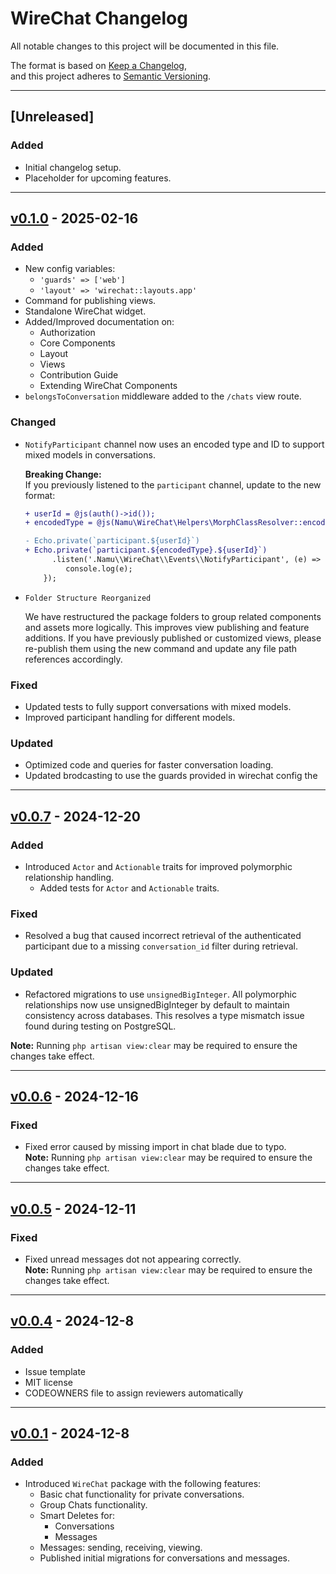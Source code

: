 # WireChat Changelog 

All notable changes to this project will be documented in this file.

The format is based on [Keep a Changelog](https://keepachangelog.com/en/1.0.0/),  
and this project adheres to [Semantic Versioning](https://semver.org/spec/v2.0.0.html).

---


## [Unreleased]  
### Added  
- Initial changelog setup.  
- Placeholder for upcoming features.

---


## [v0.1.0](https://github.com/namumakwembo/wirechat/releases/tag/0.1.0) - 2025-02-16

### Added
- New config variables:
  - `'guards' => ['web']`
  - `'layout' => 'wirechat::layouts.app'`
- Command for publishing views.
- Standalone WireChat widget.
- Added/Improved documentation on:
  - Authorization
  - Core Components
  - Layout
  - Views
  - Contribution Guide
  - Extending WireChat Components
- `belongsToConversation` middleware added to the `/chats` view route.

### Changed
- `NotifyParticipant` channel now uses an encoded type and ID to support mixed models in conversations.

  **Breaking Change:**  
  If you previously listened to the `participant` channel, update to the new format:

  ```diff
  + userId = @js(auth()->id());
  + encodedType = @js(Namu\WireChat\Helpers\MorphClassResolver::encode(auth()->user()->getMorphClass()));

  - Echo.private(`participant.${userId}`)
  + Echo.private(`participant.${encodedType}.${userId}`)
        .listen('.Namu\\WireChat\\Events\\NotifyParticipant', (e) => {
           console.log(e);
      });
  ```

- `Folder Structure Reorganized `

  We have restructured the package folders to group related components and assets more logically. This improves view publishing and feature additions. If you have previously published or customized views, please re-publish them using the new command and update any file path references accordingly.


### Fixed  
- Updated tests to fully support conversations with mixed models.  
- Improved participant handling for different models.  

### Updated  
- Optimized code and queries for faster conversation loading.  
- Updated brodcasting to use the guards provided in wirechat config the 

---

## [v0.0.7](https://github.com/namumakwembo/wirechat/releases/tag/0.0.7) - 2024-12-20  
### Added  
- Introduced `Actor` and `Actionable` traits for improved polymorphic relationship handling.  
  - Added tests for `Actor` and `Actionable` traits.

### Fixed  
- Resolved a bug that caused incorrect retrieval of the authenticated participant due to a missing `conversation_id` filter during retrieval.

### Updated  
- Refactored migrations to use `unsignedBigInteger`. All polymorphic relationships now use unsignedBigInteger by default to maintain consistency across databases. This resolves a type mismatch issue found during testing on PostgreSQL.

**Note:** Running `php artisan view:clear` may be required to ensure the changes take effect.

---

## [v0.0.6](https://github.com/namumakwembo/wirechat/releases/tag/0.0.6) - 2024-12-16  
### Fixed  
- Fixed error caused by missing import in chat blade due to typo.  
  **Note:** Running `php artisan view:clear` may be required to ensure the changes take effect.

---

## [v0.0.5](https://github.com/namumakwembo/wirechat/releases/tag/0.0.5) - 2024-12-11  
### Fixed  
- Fixed unread messages dot not appearing correctly.  
  **Note:** Running `php artisan view:clear` may be required to ensure the changes take effect.

---

## [v0.0.4](https://github.com/namumakwembo/wirechat/releases/tag/0.0.4) - 2024-12-8  
### Added  
- Issue template  
- MIT license  
- CODEOWNERS file to assign reviewers automatically

---

## [v0.0.1](https://github.com/namumakwembo/wirechat/releases/tag/0.0.1) - 2024-12-8  
### Added  
- Introduced `WireChat` package with the following features:  
  - Basic chat functionality for private conversations.  
  - Group Chats functionality.  
  - Smart Deletes for:
    * Conversations  
    * Messages  
  - Messages: sending, receiving, viewing.  
  - Published initial migrations for conversations and messages.  